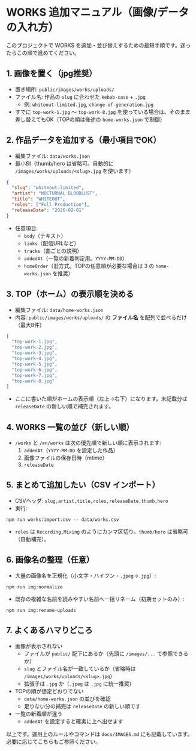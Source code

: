 # WORKS 追加マニュアル（画像/データの入れ方）

このプロジェクトで WORKS を追加・並び替えするための最短手順です。迷ったらこの順で進めてください。

## 1. 画像を置く（jpg推奨）
- 置き場所: `public/images/works/uploads/`
- ファイル名: 作品の `slug` に合わせた `kebab-case` + `.jpg`
  - 例: `whiteout-limited.jpg`, `change-of-generation.jpg`
- すでに `top-work-1.jpg` ～ `top-work-8.jpg` を使っている場合は、そのまま差し替えてもOK（TOPの順は後述の `home-works.json` で制御）

## 2. 作品データを追加する（最小項目でOK）
- 編集ファイル: `data/works.json`
- 最小例（thumb/hero は省略可。自動的に `/images/works/uploads/<slug>.jpg` を使います）
```json
{
  "slug": "whiteout-limited",
  "artist": "NOCTURNAL BLOODLUST",
  "title": "WHITEOUT",
  "roles": ["Full Production"],
  "releaseDate": "2026-02-01"
}
```
- 任意項目:
  - `body`（テキスト）
  - `links`（配信URLなど）
  - `tracks`（曲ごとの説明）
  - `addedAt`（一覧の新着判定用。`YYYY-MM-DD`）
  - `homeOrder`（旧方式。TOPの任意順が必要な場合は 3 の `home-works.json` を推奨）

## 3. TOP（ホーム）の表示順を決める
- 編集ファイル: `data/home-works.json`
- 内容: `public/images/works/uploads/` の **ファイル名** を配列で並べるだけ（最大8件）
```json
[
  "top-work-1.jpg",
  "top-work-2.jpg",
  "top-work-3.jpg",
  "top-work-4.jpg",
  "top-work-5.jpg",
  "top-work-6.jpg",
  "top-work-7.jpg",
  "top-work-8.jpg"
]
```
- ここに書いた順がホームの表示順（左上→右下）になります。未記載分は `releaseDate` の新しい順で補完されます。

## 4. WORKS 一覧の並び（新しい順）
- `/works` と `/en/works` は次の優先順で新しい順に表示されます:
  1. `addedAt`（`YYYY-MM-DD` を設定した作品）
  2. 画像ファイルの保存日時（mtime）
  3. `releaseDate`

## 5. まとめて追加したい（CSV インポート）
- CSVヘッダ: `slug,artist,title,roles,releaseDate,thumb,hero`
- 実行:
```
npm run works:import:csv -- data/works.csv
```
- `roles` は `Recording,Mixing` のようにカンマ区切り。`thumb/hero` は省略可（自動補完）。

## 6. 画像名の整理（任意）
- 大量の画像名を正規化（小文字・ハイフン・`.jpeg`→`.jpg`）:
```
npm run img:normalize
```
- 既存の複雑な名前を読みやすい名前へ一括リネーム（初期セットのみ）:
```
npm run img:rename-uploads
```

## 7. よくあるハマりどころ
- 画像が表示されない
  - ファイルが `public/` 配下にあるか（先頭に `/images/...` で参照できるか）
  - `slug` とファイル名が一致しているか（省略時は `/images/works/uploads/<slug>.jpg`）
  - 拡張子は `.jpg` か（`.jpeg` は `.jpg` に統一推奨）
- TOPの順が想定どおりでない
  - `data/home-works.json` の並びを確認
  - 足りない分の補完は `releaseDate` の新しい順です
- 一覧の新着順が違う
  - `addedAt` を設定すると確実に上へ出せます

以上です。運用上のルールやコマンドは `docs/IMAGES.md` にも記載しています。必要に応じてこちらもご参照ください。
